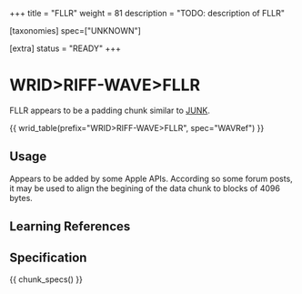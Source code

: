 +++
title = "FLLR"
weight = 81
description = "TODO: description of FLLR"

[taxonomies]
spec=["UNKNOWN"]

[extra]
status = "READY"
+++

# WRID>RIFF-WAVE>FLLR

FLLR appears to be a padding chunk similar to [JUNK](@/chunk/junk.md).

{{ wrid_table(prefix="WRID>RIFF-WAVE>FLLR", spec="WAVRef") }}

## Usage

Appears to be added by some Apple APIs. According so some forum posts, it may be used to align the begining of the data chunk to blocks of 4096 bytes. 

## Learning References

## Specification

{{ chunk_specs() }}

